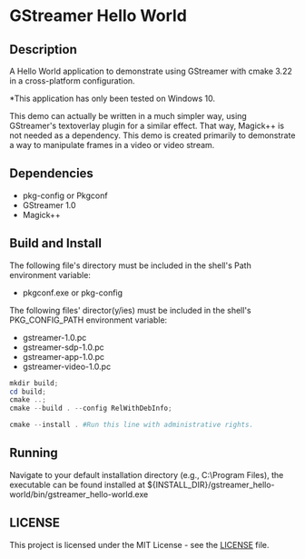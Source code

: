 # GStreamer Hello World

## Description
A Hello World application to demonstrate using GStreamer with cmake 3.22 
in a cross-platform configuration.

*This application has only been tested on Windows 10.

This demo can actually be written in a much simpler way, using GStreamer's 
textoverlay plugin for a similar effect. 
That way, Magick++ is not needed as a dependency.
This demo is created primarily to demonstrate a way to manipulate 
frames in a video or video stream.

## Dependencies
- pkg-config or Pkgconf
- GStreamer 1.0
- Magick++

## Build and Install

The following file's directory must be included 
in the shell's Path environment variable:

- pkgconf.exe or pkg-config

The following files' director(y/ies) must be included 
in the shell's PKG_CONFIG_PATH environment variable:

- gstreamer-1.0.pc
- gstreamer-sdp-1.0.pc
- gstreamer-app-1.0.pc
- gstreamer-video-1.0.pc

```powershell
mkdir build;
cd build;
cmake ..;
cmake --build . --config RelWithDebInfo;

cmake --install . #Run this line with administrative rights.
```

## Running

Navigate to your default installation directory (e.g., C:\Program Files),
the executable can be found installed at 
${INSTALL_DIR}/gstreamer_hello-world/bin/gstreamer_hello-world.exe

## LICENSE

This project is licensed under the MIT License - see the
[LICENSE](LICENSE) file.
